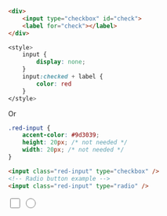 ```html
<div>
	<input type="checkbox" id="check">
	<label for="check"></label>
</div>
```
```css
<style>
	input {
		display: none;
	}
	input:checked + label {
		color: red
	}
</style>
```

Or

```css
.red-input {
    accent-color: #9d3039;
    height: 20px; /* not needed */
    width: 20px; /* not needed */
}
```
```html
<input class="red-input" type="checkbox" />
<!-- Radio button example -->
<input class="red-input" type="radio" />
```
<input style="accent-color: #9d3039;
    height: 20px;
    width: 20px; " type="checkbox" />
<input style="accent-color: #9d3039;
    height: 20px;
    width: 20px; " type="radio" />